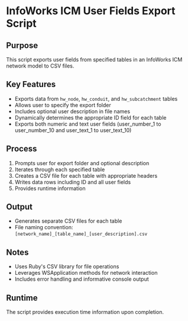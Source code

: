 # InfoWorks ICM User Fields Export Script

## Purpose
This script exports user fields from specified tables in an InfoWorks ICM network model to CSV files.

## Key Features
- Exports data from `hw_node`, `hw_conduit`, and `hw_subcatchment` tables
- Allows user to specify the export folder
- Includes optional user description in file names
- Dynamically determines the appropriate ID field for each table
- Exports both numeric and text user fields (user_number_1 to user_number_10 and user_text_1 to user_text_10)

## Process
1. Prompts user for export folder and optional description
2. Iterates through each specified table
3. Creates a CSV file for each table with appropriate headers
4. Writes data rows including ID and all user fields
5. Provides runtime information

## Output
- Generates separate CSV files for each table
- File naming convention: `[network_name]_[table_name]_[user_description].csv`

## Notes
- Uses Ruby's CSV library for file operations
- Leverages WSApplication methods for network interaction
- Includes error handling and informative console output

## Runtime
The script provides execution time information upon completion.
